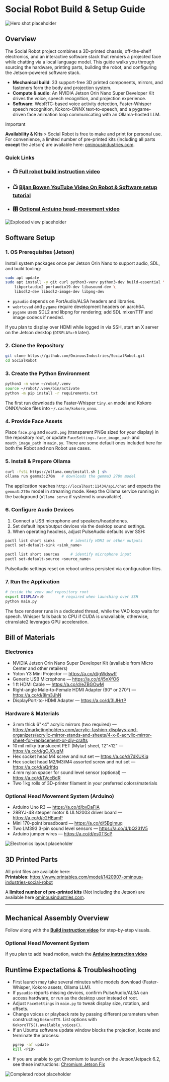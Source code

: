 # Social Robot Build & Setup Guide

![Hero shot placeholder](images/hero-shot-placeholder.jpg)

## Overview
The Social Robot project combines a 3D-printed chassis, off-the-shelf electronics, and an interactive software stack that renders a projected face while chatting via a local language model. This guide walks you through sourcing the hardware, printing parts, building the robot, and configuring the Jetson-powered software stack.

- **Mechanical build**: 33 support-free 3D printed components, mirrors, and fasteners form the body and projection system.
- **Compute & audio**: An NVIDIA Jetson Orin Nano Super Developer Kit drives the voice, speech recognition, and projection experience.
- **Software**: WebRTC-based voice activity detection, Faster-Whisper speech recognition, Kokoro-ONNX text-to-speech, and a pygame-driven face animation loop communicating with an Ollama-hosted LLM.

> [!IMPORTANT]
> **Availability & Kits** > Social Robot is free to make and print for personal use. For convenience, a limited number of pre-printed kits (including all parts **except** the Jetson) are available here: [ominousindustries.com](https://ominousindustries.com/products/ai-social-robot-kit-compatible-with-nvidia-jetson-orin-nano-super-jetson-not-included).

### Quick Links
- <h3>📺 <a href="https://vimeo.com/1120539378/5c16415a2a">Full robot build instruction video</a></h3>
- <h3>📺 <a href="https://youtu.be/0hvnBBC9HRI">Bijan Bowen YouTube Video On Robot & Software setup tutorial</a></h3>
- <h3>🎛️ <a href="https://vimeo.com/1120544089">Optional Arduino head-movement video</a></h3>

![Exploded view placeholder](images/exploded-view-placeholder.jpg)

## Software Setup

### 1. OS Prerequisites (Jetson)
Install system packages once per Jetson Orin Nano to support audio, SDL, and build tooling:
```bash
sudo apt update
sudo apt install -y git curl python3-venv python3-dev build-essential \
    libportaudio2 portaudio19-dev libasound-dev \
    libsdl2-dev libsdl2-image-dev libpng-dev
```
- `pyaudio` depends on PortAudio/ALSA headers and libraries.
- `webrtcvad` and `pygame` require development headers on aarch64.
- `pygame` uses SDL2 and libpng for rendering; add SDL mixer/TTF and image codecs if needed.

If you plan to display over HDMI while logged in via SSH, start an X server on the Jetson desktop (`DISPLAY=:0` later).

### 2. Clone the Repository
```bash
git clone https://github.com/OminousIndustries/SocialRobot.git
cd SocialRobot
```

### 3. Create the Python Environment
```bash
python3 -m venv ~/robot/.venv
source ~/robot/.venv/bin/activate
python -m pip install -r requirements.txt
```
The first run downloads the Faster-Whisper `tiny.en` model and Kokoro ONNX/voice files into `~/.cache/kokoro_onnx`.

### 4. Provide Face Assets
Place `face.png` and `mouth.png` (transparent PNGs sized for your display) in the repository root, or update `FaceSettings.face_image_path` and `mouth_image_path` in `main.py`. There are some default ones included here for both the Robot and non Robot use cases. 

### 5. Install & Prepare Ollama
```bash
curl -fsSL https://ollama.com/install.sh | sh
ollama run gemma3:270m   # downloads the gemma3 270m model
```
The application reaches `http://localhost:11434/api/chat` and expects the `gemma3:270m` model in streaming mode. Keep the Ollama service running in the background (`ollama serve` if systemd is unavailable).

### 6. Configure Audio Devices
1. Connect a USB microphone and speakers/headphones.
2. Set default input/output devices via the desktop sound settings.
3. When operating headless, adjust PulseAudio defaults over SSH:
```bash
pactl list short sinks       # identify HDMI or other outputs
pactl set-default-sink <sink_name>

pactl list short sources     # identify microphone input
pactl set-default-source <source_name>
```
PulseAudio settings reset on reboot unless persisted via configuration files.

### 7. Run the Application
```bash
# inside the venv and repository root
export DISPLAY=:0        # required when launching over SSH
python main.py
```
The face renderer runs in a dedicated thread, while the VAD loop waits for speech. Whisper falls back to CPU if CUDA is unavailable; otherwise, ctranslate2 leverages GPU acceleration.

## Bill of Materials

### Electronics
- NVIDIA Jetson Orin Nano Super Developer Kit (available from Micro Center and other retailers)
- Yoton Y3 Mini Projector — <https://a.co/d/gWdswff>
- Generic USB Microphone — <https://a.co/d/i5nXfO6>
- 1 ft HDMI Cable — <https://a.co/d/eZBGOwM>
- Right-angle Male-to-Female HDMI Adapter (90° or 270°) — <https://a.co/d/8lm3JhN>
- DisplayPort-to-HDMI Adapter — <https://a.co/d/3IJHrtP>

### Hardware & Materials
- 3 mm thick 6"×4" acrylic mirrors (two required) — <https://marketingholders.com/acrylic-fashion-displays-and-organizers/acrylic-mirror-stands-and-sheets/4-x-6-acrylic-mirror-sheet-for-replacement-or-diy-crafts>
- 10 mil milky translucent PET (Mylar) sheet, 12"×12" — <https://a.co/d/gCJCugM>
- Hex socket head M4 screw and nut set — <https://a.co/d/7dKUKiq>
- Hex socket head M2/M3/M4 assorted screw and nut set — <https://a.co/d/aQrlfdq>
- 4 mm nylon spacer for sound level sensor (optional) — <https://a.co/d/1VccBdR>
- Two 1 kg rolls of 3D-printer filament in your preferred colors/materials

### Optional Head Movement System (Arduino)
- Arduino Uno R3 — <https://a.co/d/bvDaFiA>
- 28BYJ-48 stepper motor & ULN2003 driver board — <https://a.co/d/c2HEamP>
- Mini 170-point breadboard — <https://a.co/d/5Bglmuq>
- Two LM393 3-pin sound level sensors — <https://a.co/d/bQ231V5>
- Arduino jumper wires — <https://a.co/d/es0TScP>

![Electronics layout placeholder](images/electronics-layout-placeholder.jpg)

## 3D Printed Parts

All print files are available here:  
**Printables:** <https://www.printables.com/model/1420907-ominous-industries-social-robot>

A **limited number of pre‑printed kits** (Not Including the Jetson) are available here [ominousindustries.com](https://ominousindustries.com/products/ai-social-robot-kit-compatible-with-nvidia-jetson-orin-nano-super-jetson-not-included).

---

## Mechanical Assembly Overview
Follow along with the **[Build instruction video](https://vimeo.com/1120539378/5c16415a2a)** for step-by-step visuals. 

### Optional Head Movement System
If you plan to add head motion, watch the **[Arduino instruction video](https://vimeo.com/1120544089)**

## Runtime Expectations & Troubleshooting
- First launch may take several minutes while models download (Faster-Whisper, Kokoro assets, Ollama LLM).
- If `pyaudio` reports missing devices, confirm PulseAudio/ALSA can access hardware, or run as the desktop user instead of root.
- Adjust `FaceSettings` in `main.py` to tweak display size, rotation, and offsets.
- Change voices or playback rate by passing different parameters when constructing `KokoroTTS`. List options with `KokoroTTS().available_voices()`.
- If an Ubuntu software update window blocks the projection, locate and terminate the process:
  ```bash
  pgrep -af update
  kill <PID>
  ```
- If you are unable to get Chromium to launch on the Jetson/Jetpack 6.2, see these instructions: [Chromium Jetson Fix](https://forums.developer.nvidia.com/t/chromium-other-browsers-not-working-after-flashing-or-updating-heres-why-and-quick-fix/338891)

![Completed robot placeholder](images/completed-robot-placeholder.jpg)
